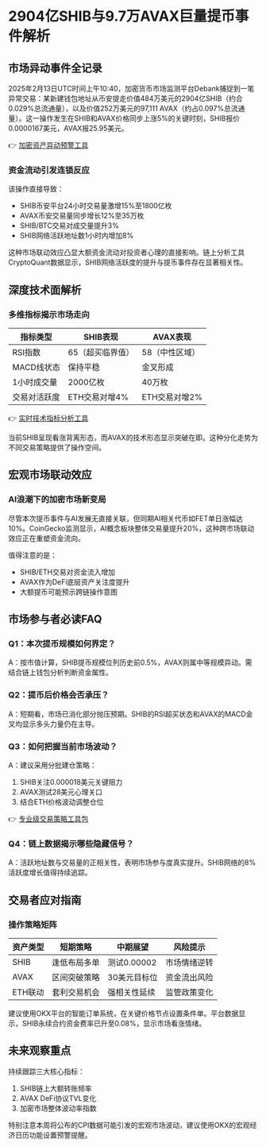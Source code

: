 # 2904亿SHIB与9.7万AVAX巨量提币事件解析

## 市场异动事件全记录

2025年2月13日UTC时间上午10:40，加密货币市场监测平台Debank捕捉到一笔异常交易：某新建钱包地址从币安提走价值484万美元的2904亿SHIB（约合0.029%总流通量），以及价值252万美元的97,111 AVAX（约占0.097%总流通量）。这一操作发生在SHIB和AVAX价格同步上涨5%的关键时刻，SHIB报价0.0000167美元，AVAX报25.95美元。

👉 [加密资产异动预警工具](https://bit.ly/okx_welcome)

### 资金流动引发连锁反应
该操作直接导致：
- SHIB币安平台24小时交易量激增15%至1800亿枚
- AVAX币安交易量同步增长12%至35万枚
- SHIB/BTC交易对成交量提升3%
- SHIB网络活跃地址数1小时内增加8%

这种市场联动效应凸显大额资金流动对投资者心理的直接影响。链上分析工具CryptoQuant数据显示，SHIB网络活跃度的提升与提币事件存在显著相关性。

## 深度技术面解析

### 多维指标揭示市场走向
| 指标类型       | SHIB表现                  | AVAX表现                  |
|----------------|---------------------------|---------------------------|
| RSI指数        | 65（超买临界值）          | 58（中性区域）            |
| MACD线状态     | 保持平稳                  | 金叉形成                  |
| 1小时成交量    | 2000亿枚                  | 40万枚                    |
| 交易对活跃度   | ETH交易对增4%             | ETH交易对增2%             |

👉 [实时技术指标分析工具](https://bit.ly/okx_welcome)

当前SHIB呈现看涨背离形态，而AVAX的技术形态显示突破在即。这种分化走势为不同交易策略提供了操作空间。

## 宏观市场联动效应

### AI浪潮下的加密市场新变局
尽管本次提币事件与AI发展无直接关联，但同期AI相关代币如FET单日涨幅达10%。CoinGecko监测显示，AI概念板块整体交易量提升20%，这种跨市场联动效应正在重塑资金流向。

值得注意的是：
- SHIB/ETH交易对资金流入增加
- AVAX作为DeFi底层资产关注度提升
- 大额提币可能预示跨链操作意图

## 市场参与者必读FAQ

### Q1：本次提币规模如何界定？
A：按市值计算，SHIB提币规模位列历史前0.5%，AVAX则属中等规模异动。需结合链上钱包分析判断资金属性。

### Q2：提币后价格会否承压？
A：短期看，市场已消化部分抛压预期。SHIB的RSI超买状态和AVAX的MACD金叉均显示多头力量仍在主导。

### Q3：如何把握当前市场波动？
A：建议采用分批建仓策略：
1. SHIB关注0.000018美元关键阻力
2. AVAX测试28美元心理关口
3. 结合ETH价格波动调整仓位

👉 [专业级交易策略工具包](https://bit.ly/okx_welcome)

### Q4：链上数据揭示哪些隐藏信号？
A：活跃地址数与交易量的正相关性，表明市场参与度真实提升。SHIB网络的8%活跃度增长值得持续追踪。

## 交易者应对指南

### 操作策略矩阵
| 资产类型 | 短期策略         | 中期展望     | 风险提示         |
|----------|------------------|--------------|------------------|
| SHIB     | 逢低布局多单     | 测试0.00002  | 市场情绪逆转     |
| AVAX     | 区间突破策略     | 30美元目标位 | 资金流出风险     |
| ETH联动  | 套利交易机会     | 强相关性延续 | 监管政策变化     |

建议使用OKX平台的智能订单系统，在关键价格节点设置条件单。平台数据显示，SHIB永续合约资金费率已升至0.08%，显示市场看涨情绪。

## 未来观察重点

持续跟踪三大核心指标：
1. SHIB链上大额转账频率
2. AVAX DeFi协议TVL变化
3. 加密市场整体波动率指数

特别注意本周将公布的CPI数据可能引发的宏观市场波动，建议使用OKX的宏观经济日历功能设置预警提醒。
